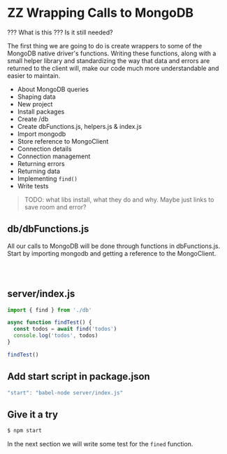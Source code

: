# ZZ Wrapping Calls to MongoDB

??? What is this ???
Is it still needed?

The first thing we are going to do is create wrappers to some of the MongoDB native driver's functions. Writing these functions, along with a small helper library and standardizing the way that data and errors are returned to the client will, make our code much more understandable and easier to maintain.

- About MongoDB queries
- Shaping data
- New project
- Install packages
- Create /db
- Create dbFunctions.js, helpers.js & index.js
- Import mongodb
- Store reference to MongoClient
- Connection details
- Connection management
- Returning errors
- Returning data
- Implementing `find()`
- Write tests



> TODO: what libs install, what they do and why. Maybe just links to save room and error?













## db/dbFunctions.js



All our calls to MongoDB will be done through functions in dbFunctions.js. Start by importing mongodb and getting a reference to the MongoClient.





```js




```







## server/index.js
```js
import { find } from './db'

async function findTest() {
  const todos = await find('todos')
  console.log('todos', todos)
}

findTest()
```

## Add start script in package.json
```js
"start": "babel-node server/index.js"
```

## Give it a try
```js
$ npm start
```


In the next section we will write some test for the `fined` function.
